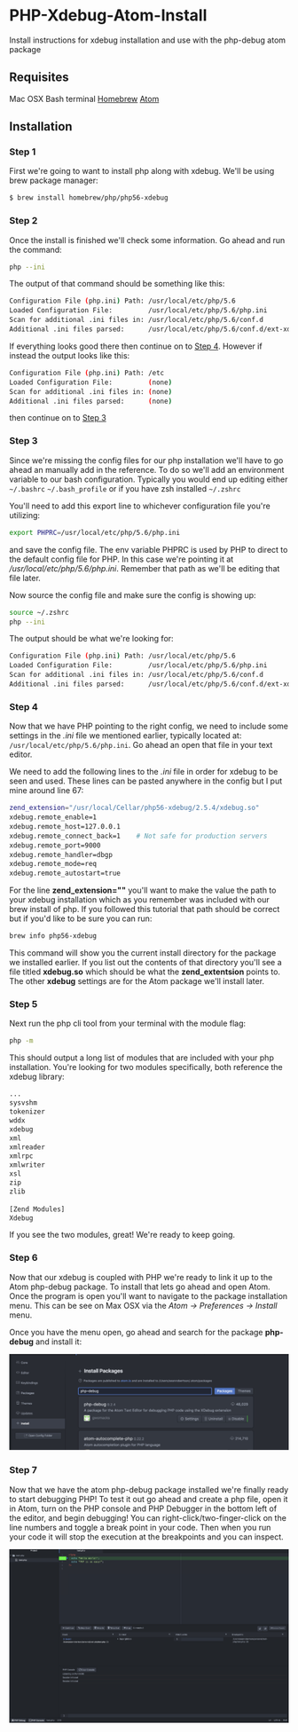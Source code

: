 # PHP-Xdebug-Atom-Install
Install instructions for xdebug installation and use with the php-debug atom package

## Requisites
Mac OSX
Bash terminal
[Homebrew](https://brew.sh/)
[Atom](https://atom.io)

## Installation

### Step 1
First we're going to want to install php along with xdebug. We'll be using brew package manager:

```bash
$ brew install homebrew/php/php56-xdebug
```

### Step 2
Once the install is finished we'll check some information. Go ahead and run the command:
```bash
php --ini
```

The output of that command should be something like this:

```bash
Configuration File (php.ini) Path: /usr/local/etc/php/5.6
Loaded Configuration File:         /usr/local/etc/php/5.6/php.ini
Scan for additional .ini files in: /usr/local/etc/php/5.6/conf.d
Additional .ini files parsed:      /usr/local/etc/php/5.6/conf.d/ext-xdebug.ini
```

If everything looks good there then continue on to [Step 4](). However if instead the output looks like this:

```bash
Configuration File (php.ini) Path: /etc
Loaded Configuration File:         (none)
Scan for additional .ini files in: (none)
Additional .ini files parsed:      (none)
```

then continue on to [Step 3]()

### Step 3
Since we're missing the config files for our php installation we'll have to go ahead an manually add in the reference. To do so we'll add an environment variable to our bash configuration. Typically you would end up editing either ```~/.bashrc``` ```~/.bash_profile``` or if you have zsh installed ```~/.zshrc```

You'll need to add this export line to whichever configuration file you're utilizing:

```bash
export PHPRC=/usr/local/etc/php/5.6/php.ini
```

and save the config file. The env variable PHPRC is used by PHP to direct to the default config file for PHP. In this case we're pointing it at */usr/local/etc/php/5.6/php.ini*. Remember that path as we'll be editing that file later.

Now source the config file and make sure the config is showing up:

```bash
source ~/.zshrc
php --ini
```

The output should be what we're looking for:

```bash
Configuration File (php.ini) Path: /usr/local/etc/php/5.6
Loaded Configuration File:         /usr/local/etc/php/5.6/php.ini
Scan for additional .ini files in: /usr/local/etc/php/5.6/conf.d
Additional .ini files parsed:      /usr/local/etc/php/5.6/conf.d/ext-xdebug.ini
```

### Step 4
Now that we have PHP pointing to the right config, we need to include some settings in the *.ini* file we mentioned earlier, typically located at: ```/usr/local/etc/php/5.6/php.ini```. Go ahead an open that file in your text editor.

We need to add the following lines to the *.ini* file in order for xdebug to be seen and used. These lines can be pasted anywhere in the config but I put mine around line 67:

```bash
zend_extension="/usr/local/Cellar/php56-xdebug/2.5.4/xdebug.so"
xdebug.remote_enable=1
xdebug.remote_host=127.0.0.1
xdebug.remote_connect_back=1    # Not safe for production servers
xdebug.remote_port=9000
xdebug.remote_handler=dbgp
xdebug.remote_mode=req
xdebug.remote_autostart=true
```

For the line **zend_extension=""** you'll want to make the value the path to your xdebug installation which as you remember was included with our brew install of php. If you followed this tutorial that path should be correct but if you'd like to be sure you can run:

```bash
brew info php56-xdebug
```

This command will show you the current install directory for the package we installed earlier. If you list out the contents of that directory you'll see a file titled **xdebug.so** which should be what the **zend_extentsion** points to. The other **xdebug** settings are for the Atom package we'll install later.

### Step 5

Next run the php cli tool from your terminal with the module flag:

```bash
php -m
```

This should output a long list of modules that are included with your php installation. You're looking for two modules specifically, both reference the xdebug library:

```
...
sysvshm
tokenizer
wddx
xdebug
xml
xmlreader
xmlrpc
xmlwriter
xsl
zip
zlib

[Zend Modules]
Xdebug
```

If you see the two modules, great! We're ready to keep going.

### Step 6
Now that our xdebug is coupled with PHP we're ready to link it up to the Atom php-debug package. To install that lets go ahead and open Atom. Once the program is open you'll want to navigate to the package installation menu. This can be see on Max OSX via the *Atom -> Preferences -> Install* menu.

Once you have the menu open, go ahead and search for the package **php-debug** and install it:

![alt text](atom-php-debug.png "Atom php-debug package")

### Step 7
Now that we have the atom php-debug package installed we're finally ready to start debugging PHP! To test it out go ahead and create a php file, open it in Atom, turn on the PHP console and PHP Debugger in the bottom left of the editor, and begin debugging! You can right-click/two-finger-click on the line numbers and toggle a break point in your code. Then when you run your code it will stop the execution at the breakpoints and you can inspect.

![alt text](debugging.png "Atom php debugging")
